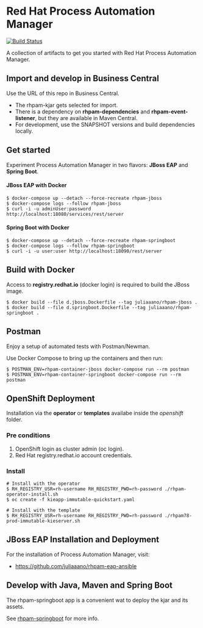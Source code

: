 # Red Hat Process Automation Manager
[![Build Status](https://travis-ci.com/juliaaano/rhpam-quickstart.svg)](https://travis-ci.com/juliaaano/rhpam-quickstart)

A collection of artifacts to get you started with Red Hat Process Automation Manager.

## Import and develop in Business Central

Use the URL of this repo in Business Central.

* The rhpam-kjar gets selected for import.
* There is a dependency on **rhpam-dependencies** and **rhpam-event-listener**, but they are available in Maven Central.
* For development, use the SNAPSHOT versions and build dependencies locally.

## Get started

Experiment Process Automation Manager in two flavors: **JBoss EAP** and **Spring Boot**.

#### JBoss EAP with Docker

```
$ docker-compose up --detach --force-recreate rhpam-jboss
$ docker-compose logs --follow rhpam-jboss
$ curl -i -u adminUser:password http://localhost:18080/services/rest/server
```

#### Spring Boot with Docker

```
$ docker-compose up --detach --force-recreate rhpam-springboot
$ docker-compose logs --follow rhpam-springboot
$ curl -i -u user:user http://localhost:18090/rest/server
```

## Build with Docker

Access to **registry.redhat.io** (docker login) is required to build the JBoss image.

```
$ docker build --file d.jboss.Dockerfile --tag juliaaano/rhpam-jboss .
$ docker build --file d.springboot.Dockerfile --tag juliaaano/rhpam-springboot .
```

## Postman

Enjoy a setup of automated tests with Postman/Newman.

Use Docker Compose to bring up the containers and then run:

```
$ POSTMAN_ENV=rhpam-container-jboss docker-compose run --rm postman
$ POSTMAN_ENV=rhpam-container-springboot docker-compose run --rm postman
```

## OpenShift Deployment

Installation via the **operator** or **templates** availabe inside the *openshift* folder.

### Pre conditions

1. OpenShift login as cluster admin (oc login).
2. Red Hat registry.redhat.io account credentials.

### Install

```
# Install with the operator
$ RH_REGISTRY_USR=rh-username RH_REGISTRY_PWD=rh-password ./rhpam-operator-install.sh
$ oc create -f kieapp-immutable-quickstart.yaml
```
```
# Install with the template
$ RH_REGISTRY_USR=rh-username RH_REGISTRY_PWD=rh-password ./rhpam78-prod-immutable-kieserver.sh
```

## JBoss EAP Installation and Deployment

For the installation of Process Automation Manager, visit:

* https://github.com/juliaaano/rhpam-eap-ansible

## Develop with Java, Maven and Spring Boot

The rhpam-springboot app is a convenient wat to deploy the kjar and its assets.

See [rhpam-springboot](rhpam-springboot) for more info.
